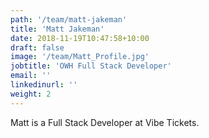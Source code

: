 ```yaml
---
path: '/team/matt-jakeman'
title: 'Matt Jakeman'
date: 2018-11-19T10:47:58+10:00
draft: false
image: '/team/Matt_Profile.jpg'
jobtitle: 'OWH Full Stack Developer'
email: ''
linkedinurl: ''
weight: 2
---
```

Matt is a Full Stack Developer at Vibe Tickets.